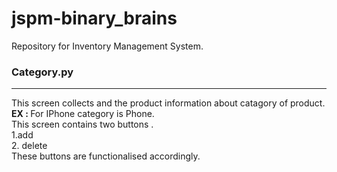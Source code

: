 # jspm-binary_brains
Repository for Inventory Management System.
<h3>Category.py</h3>
<hr>
This screen collects and the product information about catagory of product. 
<br>
<b>EX : </b>
For IPhone category is Phone.
<br>
This screen contains two buttons .<br>
1.add <br>
2. delete <br>
These buttons are functionalised accordingly.
